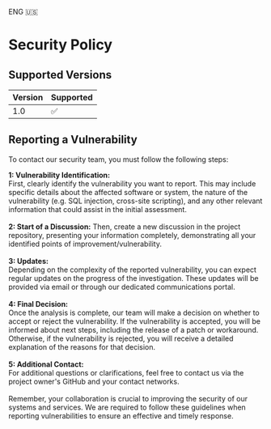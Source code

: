 ENG 🇺🇸
# Security Policy

## Supported Versions

| Version | Supported          |
| ------- | ------------------ |
| 1.0   | :white_check_mark: |

## Reporting a Vulnerability

To contact our security team, you must follow the following steps:

**1: Vulnerability Identification:** <br/>
First, clearly identify the vulnerability you want to report. This may include specific details about the affected software or system, the nature of the vulnerability (e.g. SQL injection, cross-site scripting), and any other relevant information that could assist in the initial assessment.<br/><br/>
**2: Start of a Discussion:**
Then, create a new discussion in the project repository, presenting your information completely, demonstrating all your identified points of improvement/vulnerability.<br/><br/>
**3: Updates:** <br/>
Depending on the complexity of the reported vulnerability, you can expect regular updates on the progress of the investigation. These updates will be provided via email or through our dedicated communications portal.<br/><br/>
**4: Final Decision:** <br/>
Once the analysis is complete, our team will make a decision on whether to accept or reject the vulnerability. If the vulnerability is accepted, you will be informed about next steps, including the release of a patch or workaround. Otherwise, if the vulnerability is rejected, you will receive a detailed explanation of the reasons for that decision.<br/><br/>
**5: Additional Contact:** <br/>
For additional questions or clarifications, feel free to contact us via the project owner's GitHub and your contact networks.<br/><br/>
Remember, your collaboration is crucial to improving the security of our systems and services. We are required to follow these guidelines when reporting vulnerabilities to ensure an effective and timely response.
